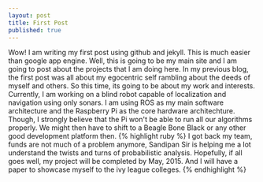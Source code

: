 ```yaml
---
layout: post
title: First Post
published: true
---
```


Wow! I am writing my first post using github and jekyll. This is much easier than google app engine. 
Well, this is going to be my main site and I am going to post about the projects that I am doing here.
In my previous blog, the first post was all about my egocentric self rambling about the deeds of myself and others.
So this time, its going to be about my work and interests.
Currently, I am working on a blind robot capable of localization and navigation using only sonars. I am using ROS as my main software architecture and the Raspberry Pi as the core hardware architechture. Though, I strongly believe that the Pi won't be able to run all our algorithms properly. We might then have to shift to a Beagle Bone Black or any other good development platform then.
{% highlight ruby %}
I got back my team, funds are not much of a problem anymore, Sandipan Sir is helping me a lot understand the twists and turns of probabilistic analysis. Hopefully, if all goes well, my project will be completed by May, 2015. And I will have a paper to showcase myself to the ivy league colleges.
{% endhighlight %}

